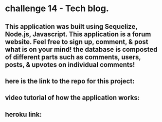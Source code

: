 # challenge 14 - Tech blog.

## This application was built using Sequelize, Node.js, Javascript. This application is a forum website. Feel free to sign up, comment, & post what is on your mind! the database is composted of different parts such as comments, users, posts, & upvotes on individual comments!

## here is the link to the repo for this project: 

## video tutorial of how the application works: 

## heroku link: 